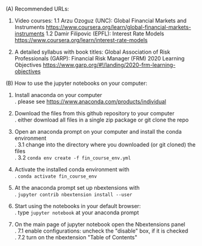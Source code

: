
(A) Recommended URLs:

1. Video courses:
   1.1 Arzu Ozoguz (UNC): Global Financial Markets and Instruments
       https://www.coursera.org/learn/global-financial-markets-instruments
   1.2 Damir Filipovic (EPFL): Interest Rate Models
       https://www.coursera.org/learn/interest-rate-models

2. A detailed syllabus with book titles:
   Global Association of Risk Professionals (GARP): Financial Risk Manager (FRM) 2020 Learning Objectives
   https://www.garp.org/#!/landing/2020-frm-learning-objectives


(B) How to use the jupyter notebooks on your computer:

1. Install anaconda on your computer<br/>
   . please see https://www.anaconda.com/products/individual

2. Download the files from this github repository to your computer<br/>
   . either download all files in a single zip package or git clone the repo

3. Open an anaconda prompt on your computer and install the conda environment<br/>
   . 3.1 change into the directory where you downloaded (or git cloned) the files<br/>
   . 3.2 `conda env create -f fin_course_env.yml`
 
4. Activate the installed conda environment with<br/>
   . `conda activate fin_course_env`

5. At the anaconda prompt set up nbextensions with<br/>
   . `jupyter contrib nbextension install --user`

6. Start using the notebooks in your default browser:<br/>
   . type `jupyter notebook` at your anaconda prompt

7. On the main page of jupyter notebook open the Nbextensions panel<br/>
   . 7.1 enable configurations: uncheck the "disable" box, if it is checked<br/>
   . 7.2 turn on the nbextension "Table of Contents"


